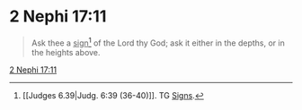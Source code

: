 # 2 Nephi 17:11

> Ask thee a <u>sign</u>[^a] of the Lord thy God; ask it either in the depths, or in the heights above.

[2 Nephi 17:11](https://www.churchofjesuschrist.org/study/scriptures/bofm/2-ne/17?lang=eng&id=p11#p11)


[^a]: [[Judges 6.39|Judg. 6:39 (36-40)]]. TG [Signs](https://www.churchofjesuschrist.org/study/scriptures/tg/signs?lang=eng).

